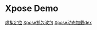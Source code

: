 # Xpose Demo

[虚拟定位](https://igit.58corp.com/daishuwen/doc/blob/master/xpose/Xpose%E8%99%9A%E6%8B%9F%E5%AE%9A%E4%BD%8D.md)
[Xpose抓包改包](https://igit.58corp.com/daishuwen/doc/blob/master/xpose/Xpose%E6%8A%93%E5%8C%85%E6%94%B9%E5%8C%85.md)
[Xpose动态加载dex](https://igit.58corp.com/daishuwen/doc/blob/master/xpose/Xpose%E5%8A%A8%E6%80%81%E5%8A%A0%E8%BD%BDdex.md)
